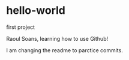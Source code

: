 # hello-world
first project

Raoul Soans, learning how to use Github!

I am changing the readme to parctice commits.
